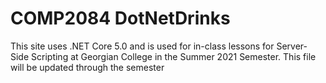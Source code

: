 <h1>COMP2084 DotNetDrinks</h1>
<p>This site uses .NET Core 5.0 and is used for in-class lessons for Server-Side Scripting at Georgian College in
the Summer 2021 Semester. This file will be updated through the semester </p>
